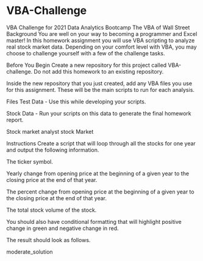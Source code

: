 # VBA-Challenge
VBA Challenge for 2021 Data Analytics Bootcamp 
The VBA of Wall Street
Background
You are well on your way to becoming a programmer and Excel master! In this homework assignment you will use VBA scripting to analyze real stock market data. Depending on your comfort level with VBA, you may choose to challenge yourself with a few of the challenge tasks.

Before You Begin
Create a new repository for this project called VBA-challenge. Do not add this homework to an existing repository.

Inside the new repository that you just created, add any VBA files you use for this assignment. These will be the main scripts to run for each analysis.

Files
Test Data - Use this while developing your scripts.

Stock Data - Run your scripts on this data to generate the final homework report.

Stock market analyst
stock Market

Instructions
Create a script that will loop through all the stocks for one year and output the following information.

The ticker symbol.

Yearly change from opening price at the beginning of a given year to the closing price at the end of that year.

The percent change from opening price at the beginning of a given year to the closing price at the end of that year.

The total stock volume of the stock.

You should also have conditional formatting that will highlight positive change in green and negative change in red.

The result should look as follows.

moderate_solution

